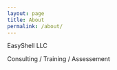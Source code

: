 ```yaml
---
layout: page
title: About
permalink: /about/
---
```


EasyShell LLC

Consulting / Training / Assessement